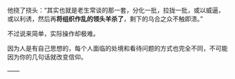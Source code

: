 他挠了挠头：“其实也就是老生常谈的那一套，分化一批，拉拢一批，或以威逼，或以利诱，然后再**将组织作乱的领头羊杀了**，剩下的乌合之众不触即溃。”

不过说来简单，实际操作却极难。

因为人是有自己思想的，每个人面临的处境和看待问题的方式也完全不同，不可能因为你的几句话就改变信仰。

——


